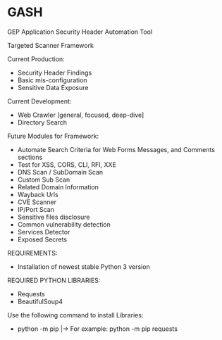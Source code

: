 # GASH
GEP Application Security Header Automation Tool 

Targeted Scanner Framework

  Current Production:
  * Security Header Findings
  * Basic mis-configuration
  * Sensitive Data Exposure
  
  Current Development:
  * Web Crawler [general, focused, deep-dive]
  * Directory Search
  
  Future Modules for Framework:
  * Automate Search Criteria for Web Forms Messages, and Comments sections
  * Test for XSS, CORS, CLI, RFI, XXE
  * DNS Scan / SubDomain Scan
  * Custom Sub Scan
  * Related Domain Information
  * Wayback Urls
  * CVE Scanner
  * IP/Port Scan
  * Sensitive files disclosure
  * Common vulnerability detection
  * Services Detector
  * Exposed Secrets
 
REQUIREMENTS: 
* Installation of newest stable Python 3 version 

REQUIRED PYTHON LIBRARIES: 
* Requests
* BeautifulSoup4

Use the following command to install Libraries: 
* python -m pip <Library name>
     |-> For example: python -m pip requests
